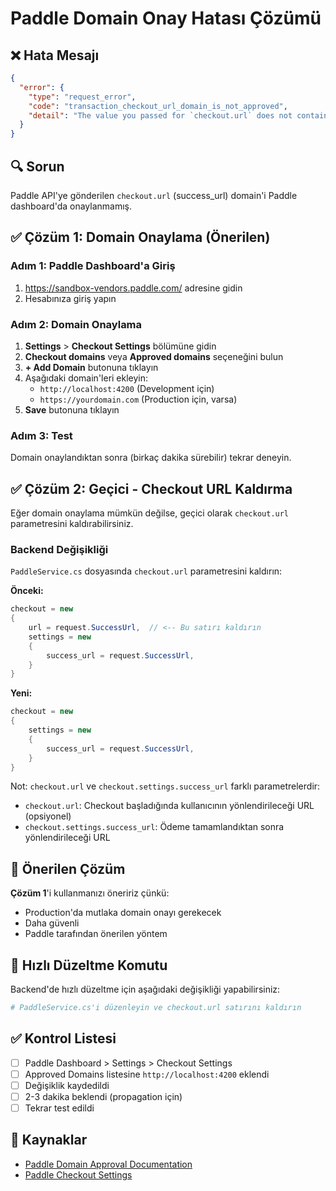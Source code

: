 # Paddle Domain Onay Hatası Çözümü

## ❌ Hata Mesajı

```json
{
  "error": {
    "type": "request_error",
    "code": "transaction_checkout_url_domain_is_not_approved",
    "detail": "The value you passed for `checkout.url` does not contain a domain that has been approved by Paddle"
  }
}
```

## 🔍 Sorun

Paddle API'ye gönderilen `checkout.url` (success_url) domain'i Paddle dashboard'da onaylanmamış.

## ✅ Çözüm 1: Domain Onaylama (Önerilen)

### Adım 1: Paddle Dashboard'a Giriş

1. https://sandbox-vendors.paddle.com/ adresine gidin
2. Hesabınıza giriş yapın

### Adım 2: Domain Onaylama

1. **Settings** > **Checkout Settings** bölümüne gidin
2. **Checkout domains** veya **Approved domains** seçeneğini bulun
3. **+ Add Domain** butonuna tıklayın
4. Aşağıdaki domain'leri ekleyin:
   - `http://localhost:4200` (Development için)
   - `https://yourdomain.com` (Production için, varsa)
5. **Save** butonuna tıklayın

### Adım 3: Test

Domain onaylandıktan sonra (birkaç dakika sürebilir) tekrar deneyin.

## ✅ Çözüm 2: Geçici - Checkout URL Kaldırma

Eğer domain onaylama mümkün değilse, geçici olarak `checkout.url` parametresini kaldırabilirsiniz.

### Backend Değişikliği

`PaddleService.cs` dosyasında `checkout.url` parametresini kaldırın:

**Önceki:**
```csharp
checkout = new
{
    url = request.SuccessUrl,  // <-- Bu satırı kaldırın
    settings = new
    {
        success_url = request.SuccessUrl,
    }
}
```

**Yeni:**
```csharp
checkout = new
{
    settings = new
    {
        success_url = request.SuccessUrl,
    }
}
```

Not: `checkout.url` ve `checkout.settings.success_url` farklı parametrelerdir:
- `checkout.url`: Checkout başladığında kullanıcının yönlendirileceği URL (opsiyonel)
- `checkout.settings.success_url`: Ödeme tamamlandıktan sonra yönlendirileceği URL

## 🎯 Önerilen Çözüm

**Çözüm 1**'i kullanmanızı öneririz çünkü:
- Production'da mutlaka domain onayı gerekecek
- Daha güvenli
- Paddle tarafından önerilen yöntem

## 📝 Hızlı Düzeltme Komutu

Backend'de hızlı düzeltme için aşağıdaki değişikliği yapabilirsiniz:

```bash
# PaddleService.cs'i düzenleyin ve checkout.url satırını kaldırın
```

## ✅ Kontrol Listesi

- [ ] Paddle Dashboard > Settings > Checkout Settings
- [ ] Approved Domains listesine `http://localhost:4200` eklendi
- [ ] Değişiklik kaydedildi
- [ ] 2-3 dakika beklendi (propagation için)
- [ ] Tekrar test edildi

## 🔗 Kaynaklar

- [Paddle Domain Approval Documentation](https://developer.paddle.com/v1/errors/transactions/transaction_checkout_url_domain_is_not_approved)
- [Paddle Checkout Settings](https://developer.paddle.com/build/checkout/build-overlay-checkout)
